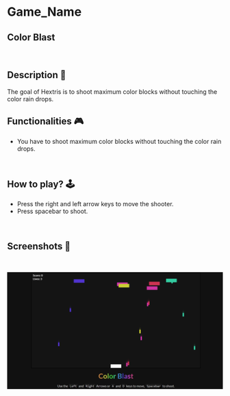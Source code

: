 # **Game_Name** 
Color Blast
---

<br>

## **Description 📃**
<!-- add your game description here  -->
The goal of Hextris is to shoot maximum color blocks without touching the color rain drops.

## **Functionalities 🎮**
<!-- add functionalities over here -->
- You have to shoot maximum color blocks without touching the color rain drops.

<br>

## **How to play? 🕹️**
<!-- add the steps how to play games -->
- Press the right and left arrow keys to move the shooter.
- Press spacebar to shoot.

<br>

## **Screenshots 📸**

<br>
<!-- add your screenshots like this -->

![screenshot](./colorblast.png)
